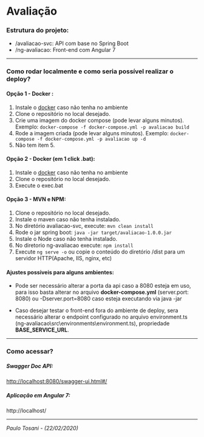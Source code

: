 

# Avaliação

### Estrutura do projeto:
 - /avaliacao-svc: API com base no Spring Boot
 - /ng-avaliacao: Front-end com Angular 7

---

### Como rodar localmente e como seria possível realizar o deploy?

#### Opção 1 -  Docker :

 1. Instale o [docker](https://www.docker.com/products) caso não tenha no ambiente
 2. Clone o repositório no local desejado. 
 3. Crie uma imagem do docker compose (pode levar alguns minutos). 
	 Exemplo: `docker-compose -f docker-compose.yml -p avaliacao build `
 4. Rode a imagem criada (pode levar alguns minutos). 
	 Exemplo: `docker-compose -f docker-compose.yml -p avaliacao up -d`	 
 5. Não tem item 5. 
 
#### Opção 2 -  Docker (em 1 click .bat):

 1. Instale o [docker](https://www.docker.com/products) caso não tenha no ambiente
 2. Clone o repositório no local desejado. 
 3. Execute o exec.bat

#### Opção 3 - MVN e NPM:

 1. Clone o repositório no local desejado.
 2. Instale o maven caso não tenha instalado.
 3. No diretório avaliacao-svc, execute: `mvn clean install`
 4. Rode o jar spring boot: `java -jar target/avaliacao-1.0.0.jar`
 5. Instale o Node caso não tenha instalado.
 6. No diretorio ng-avaliacao execute: `npm install`
 7. Execute `ng serve -o` ou copie o conteúdo do diretório /dist para um servidor HTTP(Apache, IIS, nginx, etc)

#### Ajustes possiveis para alguns ambientes:

 - Pode ser necessário alterar a porta da api caso a 8080 esteja em uso, para isso basta alterar no arquivo **docker-compose.yml** (server.port: 8080) ou -Dserver.port=8080 caso esteja executando via java -jar
 
 - Caso desejar testar o front-end fora do ambiente de deploy, sera necessário alterar o endpoint configurado no arquivo environment.ts (ng-avaliacao\src\environments\environment.ts), propriedade **BASE_SERVICE_URL**.
---

### Como acessar?
##### Swagger Doc API: 
[http://localhost:8080/swagger-ui.html#/](http://localhost:8080/swagger-ui.html#/)

##### Aplicação em Angular 7:
http://localhost/



---
*Paulo Tosani -  (22/02/2020)*
